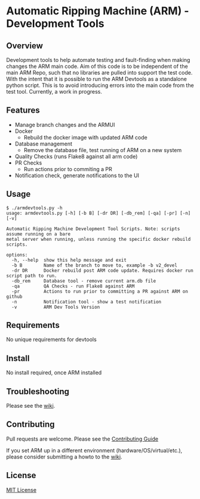 # Automatic Ripping Machine (ARM) - Development Tools

## Overview

Development tools to help automate testing and fault-finding when making changes the ARM main code.
Aim of this code is to be independent of the main ARM Repo, such that no libraries are pulled into support the test code. With the intent that it is possible to run the ARM Devtools as a standalone python script. This is to avoid introducing errors into the main code from the test tool.
Currently, a work in progress.

## Features

- Manage branch changes and the ARMUI
- Docker
    - Rebuild the docker image with updated ARM code
- Database management
    - Remove the database file, test running of ARM on a new system
- Quality Checks (runs Flake8 against all arm code)
- PR Checks
    - Run actions prior to commiting a PR
- Notification check, generate notifications to the UI


## Usage
```
$ ./armdevtools.py -h
usage: armdevtools.py [-h] [-b B] [-dr DR] [-db_rem] [-qa] [-pr] [-n] [-v]

Automatic Ripping Machine Development Tool Scripts. Note: scripts assume running on a bare
metal server when running, unless running the specific docker rebuild scripts.

options:
  -h, --help  show this help message and exit
  -b B        Name of the branch to move to, example -b v2_devel
  -dr DR      Docker rebuild post ARM code update. Requires docker run script path to run.
  -db_rem     Database tool - remove current arm.db file
  -qa         QA Checks - run Flake8 against ARM
  -pr         Actions to run prior to committing a PR against ARM on github
  -n          Notification tool - show a test notification
  -v          ARM Dev Tools Version
``````

## Requirements

No unique requirements for devtools

## Install

No install required, once ARM installed

## Troubleshooting
 Please see the [wiki](https://github.com/automatic-ripping-machine/automatic-ripping-machine/wiki/).

## Contributing

Pull requests are welcome.  Please see the [Contributing Guide](https://github.com/automatic-ripping-machine/automatic-ripping-machine/wiki/Contributing-Guide)

If you set ARM up in a different environment (hardware/OS/virtual/etc.), please consider submitting a howto to the [wiki](https://github.com/automatic-ripping-machine/automatic-ripping-machine/wiki).

## License

[MIT License](../LICENSE)
